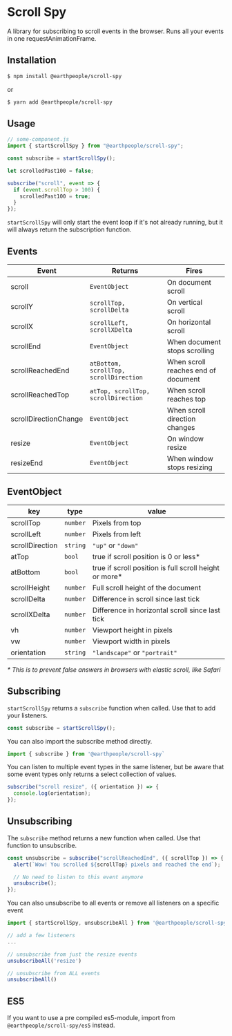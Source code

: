 # Scroll Spy

A library for subscribing to scroll events in the browser. Runs all your events in one requestAnimationFrame.

## Installation

```sh
$ npm install @earthpeople/scroll-spy
```

or

```sh
$ yarn add @earthpeople/scroll-spy
```

## Usage

```js
// some-component.js
import { startScrollSpy } from "@earthpeople/scroll-spy";

const subscribe = startScrollSpy();

let scrolledPast100 = false;

subscribe("scroll", event => {
  if (event.scrollTop > 100) {
    scrolledPast100 = true;
  }
});
```

`startScrollSpy` will only start the event loop if it's not already running, but it will always return the subscription function.

## Events

| Event                 | Returns                                | Fires                               |
| --------------------- | -------------------------------------- | ----------------------------------- |
| scroll                | `EventObject`                          | On document scroll                  |
| scrollY               | `scrollTop, scrollDelta`               | On vertical scroll                  |
| scrollX               | `scrollLeft, scrollXDelta`             | On horizontal scroll                |
| scrollEnd             | `EventObject`                          | When document stops scrolling       |
| scrollReachedEnd      | `atBottom, scrollTop, scrollDirection` | When scroll reaches end of document |
| scrollReachedTop      | `atTop, scrollTop, scrollDirection`    | When scroll reaches top             |
| scrollDirectionChange | `EventObject`                          | When scroll direction changes       |
| resize                | `EventObject`                          | On window resize                    |
| resizeEnd             | `EventObject`                          | When window stops resizing          |

## EventObject

| key             | type     | value                                                   |
| --------------- | -------- | ------------------------------------------------------- |
| scrollTop       | `number` | Pixels from top                                         |
| scrollLeft      | `number` | Pixels from left                                        |
| scrollDirection | `string` | `"up"` or `"down"`                                      |
| atTop           | `bool`   | true if scroll position is 0 or less\*                  |
| atBottom        | `bool`   | true if scroll position is full scroll height or more\* |
| scrollHeight    | `number` | Full scroll height of the document                      |
| scrollDelta     | `number` | Difference in scroll since last tick                    |
| scrollXDelta    | `number` | Difference in horizontal scroll since last tick         |
| vh              | `number` | Viewport height in pixels                               |
| vw              | `number` | Viewport width in pixels                                |
| orientation     | `string` | `"landscape"` or `"portrait"`                           |

_\* This is to prevent false answers in browsers with elastic scroll, like Safari_

## Subscribing

`startScrollSpy` returns a `subscribe` function when called. Use that to add your listeners.

```js
const subscribe = startScrollSpy();
```

You can also import the subscribe method directly.

```js
import { subscribe } from '@earthpeople/scroll-spy`
```

You can listen to multiple event types in the same listener, but be aware that some event types only returns a select collection of values.

```js
subscribe("scroll resize", ({ orientation }) => {
  console.log(orientation);
});
```

## Unsubscribing

The `subscribe` method returns a new function when called. Use that function to unsubscribe.

```js
const unsubscribe = subscribe("scrollReachedEnd", ({ scrollTop }) => {
  alert(`Wow! You scrolled ${scrollTop} pixels and reached the end`);

  // No need to listen to this event anymore
  unsubscribe();
});
```

You can also unsubscribe to all events or remove all listeners on a specific event

```js
import { startScrollSpy, unsubscribeAll } from '@earthpeople/scroll-spy'

// add a few listeners
...

// unsubscribe from just the resize events
unsubscribeAll('resize')

// unsubscribe from ALL events
unsubscribeAll()


```

## ES5

If you want to use a pre compiled es5-module, import from `@earthpeople/scroll-spy/es5` instead.
